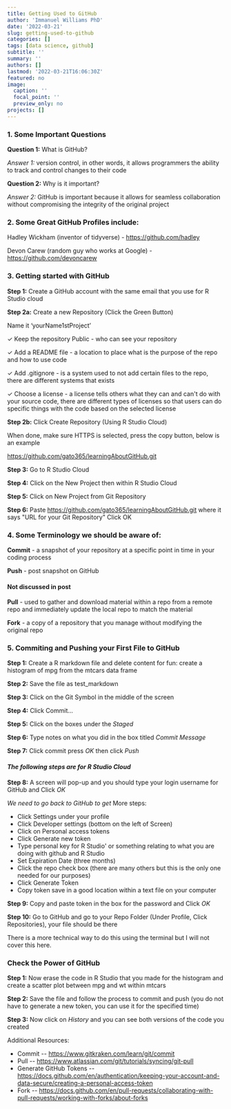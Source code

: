 ```yaml
---
title: Getting Used to GitHub
author: 'Immanuel Williams PhD'
date: '2022-03-21'
slug: getting-used-to-github
categories: []
tags: [data science, github]
subtitle: ''
summary: ''
authors: []
lastmod: '2022-03-21T16:06:30Z'
featured: no
image:
  caption: ''
  focal_point: ''
  preview_only: no
projects: []
---
```




### 1. Some Important Questions 

**Question 1:** What is GitHub?  

*Answer 1:* version control, in other words, it allows programmers the ability to track and control changes to their code


**Question 2:** Why is it important?

*Answer 2:* GitHub is important because it allows for seamless collaboration without compromising the integrity of the original project


### 2. Some Great GitHub Profiles include:

Hadley Wickham (inventor of tidyverse) - https://github.com/hadley 

Devon Carew (random guy who works at Google) - https://github.com/devoncarew


### 3. Getting started with GitHub

**Step 1:** Create a GitHub account with the same email that you use for R Studio cloud 

**Step 2a:** Create a new Repository (Click the Green Button)
 
Name it ‘yourName1stProject’ 

✓ Keep the repository Public -  who can see your repository  

✓ Add a README file - a location to place what is the purpose of the repo and how to use code

✓ Add .gitignore  - is a system used to not add certain files to the repo, there are different systems that exists

✓ Choose a license - a license tells others what they can and can't do with 
your source code, there are different types of licenses so that users can do specific things with the code based on the selected license




**Step 2b:** Click Create Repository (Using R Studio Cloud)

When done, make sure HTTPS is selected, press the copy button, below is an example

https://github.com/gato365/learningAboutGitHub.git



**Step 3:** Go to R Studio Cloud

**Step 4:** Click on the New Project then within R Studio Cloud 

**Step 5:** Click on New Project from Git Repository 

**Step 6:** Paste https://github.com/gato365/learningAboutGitHub.git where it says "URL for your Git Repository" Click OK


### 4. Some Terminology we should be aware of:

**Commit** - a snapshot of your repository at a specific point in time in your coding process

**Push** - post snapshot on GitHub

#### Not discussed in post
**Pull** - used to gather and download material within a repo from a remote repo and immediately update the local repo to match the material

**Fork** - a copy of a repository that you manage without modifying the original repo


### 5. Commiting and Pushing your First File to GitHub

**Step 1:** Create a R markdown file and delete content 
for fun: create a histogram of mpg from the mtcars data frame 

**Step 2:** Save the file as test_markdown 

**Step 3:** Click on the Git Symbol in the middle of the screen 

**Step 4:** Click Commit... 

**Step 5:** Click on the boxes under the *Staged*

**Step 6:** Type notes on what you did in the box titled *Commit Message*

**Step 7:** Click commit press *OK* then click *Push*

#### *The following steps are for R Studio Cloud*
**Step 8:** A screen will pop-up and you should type your login username for GitHub and Click *OK*

*We need to go back to GitHub to get*
More steps: 

- Click Settings under your profile
- Click Developer settings (bottom on the left of Screen) 
- Click on Personal access tokens
- Click Generate new token 
- Type personal key for R Studio' or something relating to what you are doing with github and R Studio
- Set Expiration Date (three months)
- Click the repo check box (there are many others but this is the only one needed for our purposes)
- Click Generate Token
- Copy token save in a good location within a text file on your computer

**Step 9:** Copy and paste token in the box for the password and Click *OK*

**Step 10:** Go to GitHub and go to your Repo Folder (Under Profile, Click Repositories), your file should be there

There is a more technical way to do this using the terminal but I will not cover this here.


### Check the Power of GitHub
**Step 1:** Now erase the code in R Studio that you made for the histogram and create a scatter plot between mpg and wt within mtcars

**Step 2:** Save the file and follow the process to commit and push (you do not have to generate a new token, you can use it for the specified time) 

**Step 3:** Now click on *History* and you can see both versions of the code you created




Additional Resources:

- Commit -- https://www.gitkraken.com/learn/git/commit
- Pull -- https://www.atlassian.com/git/tutorials/syncing/git-pull
- Generate GitHub Tokens -- https://docs.github.com/en/authentication/keeping-your-account-and-data-secure/creating-a-personal-access-token
- Fork -- https://docs.github.com/en/pull-requests/collaborating-with-pull-requests/working-with-forks/about-forks





